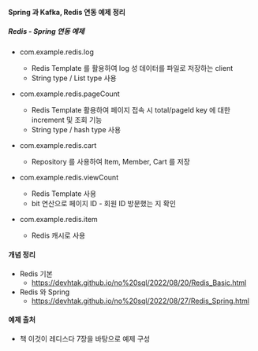 #### Spring 과 Kafka, Redis 연동 예제 정리

##### Redis - Spring 연동 예제

- com.example.redis.log
  - Redis Template 를 활용하여 log 성 데이터를 파일로 저장하는 client
  - String type / List type 사용

- com.example.redis.pageCount
  - Redis Template 활용하여 페이지 접속 시 total/pageId key 에 대한 increment 및 조회 기능
  - String type / hash type 사용

- com.example.redis.cart
  - Repository 를 사용하여 Item, Member, Cart 를 저장

- com.example.redis.viewCount
  - Redis Template 사용
  - bit 연산으로 페이지 ID - 회원 ID 방문했는 지 확인

- com.example.redis.item
  - Redis 캐시로 사용

#### 개념 정리

- Redis 기본
  - https://devhtak.github.io/no%20sql/2022/08/20/Redis_Basic.html
- Redis 와 Spring
  - https://devhtak.github.io/no%20sql/2022/08/27/Redis_Spring.html

#### 예제 출처

- 책 이것이 레디스다 7장을 바탕으로 예제 구성
